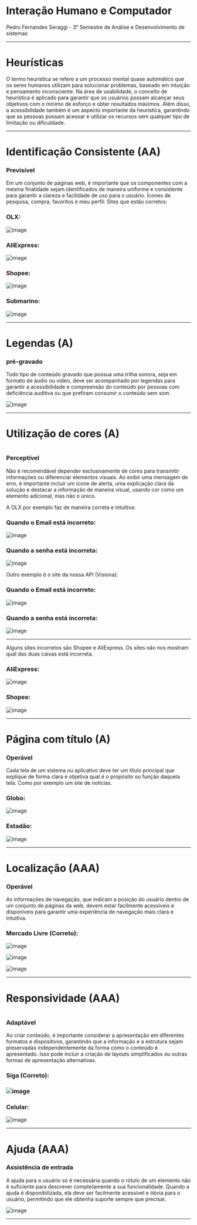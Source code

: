 <h1>Interação Humano e Computador</h1>
Pedro Fernandes Seraggi - 3° Semestre de Análise e Desenvolvimento de sistemas

<hr>
<h1>Heurísticas</h1>

O termo heurística se refere a um processo mental quase automático que os seres humanos utilizam para solucionar problemas, baseado em intuição e pensamento inconsciente. Na área de usabilidade, o conceito de heurística é aplicado para garantir que os usuários possam alcançar seus objetivos com o mínimo de esforço e obter resultados máximos. Além disso, a acessibilidade também é um aspecto importante da heurística, garantindo que as pessoas possam acessar e utilizar os recursos sem qualquer tipo de limitação ou dificuldade.

<hr>

<h1>Identificação Consistente (AA) </h1>
<h3>Previsível</h3>

Em um conjunto de páginas web, é importante que os componentes com a mesma finalidade sejam identificados de maneira uniforme e consistente para garantir a clareza e facilidade de uso para o usuário.
Ícones de pesquisa, compra, favoritos e meu perfil:
Sites que estão corretos:

<h3>OLX:</h3>

  ![image](https://github.com/PedroSeraggi/Bertoti/assets/102552390/5a3ffbe7-6356-45a9-a4ea-492ac4953022)

<h3>AliExpress:</h3>

 ![image](https://github.com/PedroSeraggi/Bertoti/assets/102552390/7f7c7d2a-b863-4fbf-8c0a-2d7383f77504)

<h3>Shopee:</h3>

 ![image](https://github.com/PedroSeraggi/Bertoti/assets/102552390/eeef3ad1-2201-40c8-909e-364994aeed89)

<h3>Submarino:</h3>

 ![image](https://github.com/PedroSeraggi/Bertoti/assets/102552390/80d4c420-48f4-4139-9500-e98f64abdac3)

<hr>
<h1>Legendas (A)</h1>

<h3>pré-gravado</h3>

Todo tipo de conteúdo gravado que possua uma trilha sonora, seja em formato de áudio ou vídeo, deve ser acompanhado por legendas para garantir a acessibilidade e compreensão do conteúdo por pessoas com deficiência auditiva ou que prefiram consumir o conteúdo sem som.

![image](https://github.com/PedroSeraggi/Bertoti/assets/102552390/c723dfdb-4a53-418c-82e8-ab8f49dee7f7)
  
<hr>
<h1> Utilização de cores (A)<h1>
<h3>Perceptível</h3>

Não é recomendável depender exclusivamente de cores para transmitir informações ou diferenciar elementos visuais. Ao exibir uma mensagem de erro, é importante incluir um ícone de alerta, uma explicação clara da solução e destacar a informação de maneira visual, usando cor como um elemento adicional, mas não o único.

A OLX por exemplo faz de maneira correta e intuitiva:

<h3>Quando o Email está incorreto:</h3>

 ![image](https://github.com/PedroSeraggi/Bertoti/assets/102552390/e4fc9bbb-0dbb-43d5-8614-aa5bf2a03e8c)

<h3>Quando a senha está incorreta:</h3>

 ![image](https://github.com/PedroSeraggi/Bertoti/assets/102552390/16eef460-2891-4479-9136-7ed84e4264c9)


Outro exemplo é o site da nossa API (Visiona):
<h3>Quando o Email está incorreto:</h3>

 ![image](https://github.com/PedroSeraggi/Bertoti/assets/102552390/978a622a-cf2e-4f9b-ba52-d115f95d25fe)

<h3>Quando a senha está incorreta:</h3>

 ![image](https://github.com/PedroSeraggi/Bertoti/assets/102552390/542bcf7c-d9c3-4838-9c68-e108a05898f0)
<hr>

Alguns sites incorretos são Shopee e AliExpress.
Os sites não nos mostram qual das duas caixas está incorreta.

<h3>AliExpress: </h3>

![image](https://github.com/PedroSeraggi/Bertoti/assets/102552390/3ae74018-d869-4247-a94a-f21cf4c91204)

<h3>Shopee:</h3>

 ![image](https://github.com/PedroSeraggi/Bertoti/assets/102552390/011359a8-8bcd-4b9a-8227-df0ba8fb0d45)

<hr>
<h1>Página com título (A)</h1>
<h3>Operável</h3>

Cada tela de um sistema ou aplicativo deve ter um título principal que explique de forma clara e objetiva qual é o propósito ou função daquela tela.
Como por exemplo um site de notícias.

<h3>Globo:</h3>

 ![image](https://github.com/PedroSeraggi/Bertoti/assets/102552390/dddc1749-4842-408a-bf90-001f208ffd88)

<h3>Estadão:</h3>

 ![image](https://github.com/PedroSeraggi/Bertoti/assets/102552390/42332a45-9d02-4083-98d8-e951d3ee90d9)
<hr>
<h1>Localização (AAA)</h1>

<h3>Operável</h3>

As informações de navegação, que indicam a posição do usuário dentro de um conjunto de páginas da web, devem estar facilmente acessíveis e disponíveis para garantir uma experiência de navegação mais clara e intuitiva.

<h3>Mercado Livre (Correto):</h3>

![image](https://github.com/PedroSeraggi/Bertoti/assets/102552390/b41673ed-30e3-4ba1-82e2-d2a400153f65)

![image](https://github.com/PedroSeraggi/Bertoti/assets/102552390/3d788e77-5681-4fe4-9383-d73437474401)

![image](https://github.com/PedroSeraggi/Bertoti/assets/102552390/30a740ea-ba9e-44f9-96ae-e19b9e32f16c)
<hr>
  
<h1>Responsividade  (AAA)<h1>
<h3>Adaptável</h3>

Ao criar conteúdo, é importante considerar a apresentação em diferentes formatos e dispositivos, garantindo que a informação e a estrutura sejam preservadas independentemente da forma como o conteúdo é apresentado. Isso pode incluir a criação de layouts simplificados ou outras formas de apresentação alternativas.

<h3>Siga (Correto):<h3>

 ![image](https://github.com/PedroSeraggi/Bertoti/assets/102552390/edf78534-2d69-4613-a3c6-6f500c8d43cc)

<h3>Celular:</h3>

 ![image](https://github.com/PedroSeraggi/Bertoti/assets/102552390/1cbeac60-026d-4f5d-b954-663d9f087942)
<hr>
  
<h1>Ajuda (AAA)</h1>

<h3>Assistência de entrada</h3>

A ajuda para o usuário só é necessária quando o rótulo de um elemento não é suficiente para descrever completamente a sua funcionalidade. Quando a ajuda é disponibilizada, ela deve ser facilmente acessível e óbvia para o usuário, permitindo que ele obtenha suporte sempre que precisar.

![image](https://github.com/PedroSeraggi/Bertoti/assets/102552390/1e5e49c4-e3c7-4ae2-83ee-3ae8c687fa7a)


 <hr>


